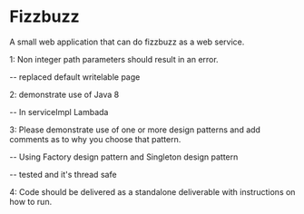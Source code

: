 # Fizzbuzz
A small web application that can do fizzbuzz as a web service.

1: Non integer path parameters should result in an error.

 -- replaced default writelable page
 
2:  demonstrate use of Java 8

 -- In serviceImpl Lambada
 
3: Please demonstrate use of one or more design patterns and add comments as to why you choose that pattern.

  -- Using Factory design pattern and Singleton design pattern
  
  -- tested and it's thread safe
    
4: Code should be delivered as a standalone deliverable with instructions on how to run.
